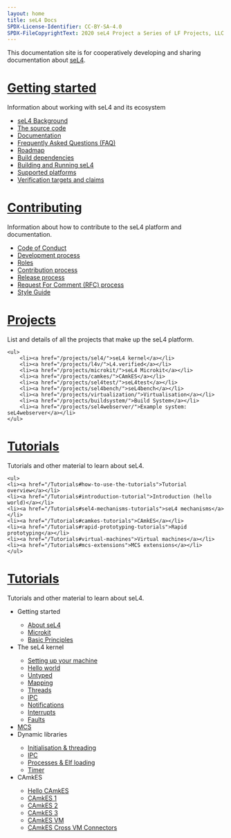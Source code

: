 ```yaml
---
layout: home
title: seL4 Docs
SPDX-License-Identifier: CC-BY-SA-4.0
SPDX-FileCopyrightText: 2020 seL4 Project a Series of LF Projects, LLC.
---
```

 <div class="flex-grid">
  <div class="col">

This documentation site is for cooperatively developing and sharing documentation about <a href="https://sel4.systems">seL4</a>.
</div>
</div>


 <div class="flex-grid">
  <div class="col">
   <h1><a href="/GettingStarted">Getting started</a></h1>
	<p>Information about working with seL4 and its ecosystem</p>
	<ul>
	<li><a href="/GettingStarted#background-and-terminology">seL4 Background</a></li>
	<li><a href="/MaintainedRepositories">The source code</a></li>
	<li><a href="/projects/sel4/documentation.html">Documentation</a></li>
	<li><a href="/projects/sel4/frequently-asked-questions.html">Frequently Asked Questions (FAQ)</a></li>
	<li><a href="/projects/roadmap.html">Roadmap</a></li>
	<li><a href="/projects/buildsystem/host-dependencies.html">Build dependencies</a></li>
	<li><a href="/GettingStarted#running-sel4">Building and Running seL4</a></li>
	<li><a href="/Hardware">Supported platforms</a></li>
	<li><a href="/projects/sel4/verified-configurations.html">Verification targets and claims</a></li>
	</ul>
  </div>
  <div class="col">
   <h1><a href="/processes/">Contributing</a></h1>
	<p>Information about how to contribute to the seL4 platform and documentation.</p>
        <ul>
        <li><a href="/processes/conduct.html">Code of Conduct</a></li>
        <li><a href="/processes#development-processes">Development process</a></li>
        <li><a href="/processes/roles.html">Roles</a></li>
        <li><a href="/processes/contributing.html">Contribution process</a></li>
        <li><a href="/processes/release-process.html">Release process</a></li>
        <li><a href="/processes/rfc-process.html">Request For Comment (RFC) process</a></li>
        <li><a href="/processes/style-guide.html">Style Guide</a></li>
	</ul>
  </div>
 </div>
 <div class="flex-grid" >
  <div class="col ">
   <h1><a href="/projects/">Projects</a></h1>
	<p>List and details of all the projects that make up the seL4 platform.</p>

	<ul>
        <li><a href="/projects/sel4/">seL4 kernel</a></li>
        <li><a href="/projects/l4v/">L4.verified</a></li>
        <li><a href="/projects/microkit/">seL4 Microkit</a></li>
        <li><a href="/projects/camkes/">CAmkES</a></li>
        <li><a href="/projects/sel4test/">seL4test</a></li>
        <li><a href="/projects/sel4bench/">seL4bench</a></li>
        <li><a href="/projects/virtualization/">Virtualisation</a></li>
        <li><a href="/projects/buildsystem/">Build System</a></li>
        <li><a href="/projects/sel4webserver/">Example system: seL4webserver</a></li>
	</ul>
  </div>
  <div class="col">
   <h1><a href="/Tutorials/">Tutorials</a></h1>
	<p>Tutorials and other material to learn about seL4.</p>

	<ul>
	<li><a href="/Tutorials#how-to-use-the-tutorials">Tutorial overview</a></li>
	<li><a href="/Tutorials#introduction-tutorial">Introduction (hello world)</a></li>
	<li><a href="/Tutorials#sel4-mechanisms-tutorials">seL4 mechanisms</a></li>
	<li><a href="/Tutorials#camkes-tutorials">CAmkES</a></li>
	<li><a href="/Tutorials#rapid-prototyping-tutorials">Rapid prototyping</a></li>
	<li><a href="/Tutorials#virtual-machines">Virtual machines</a></li>
	<li><a href="/Tutorials#mcs-extensions">MCS extensions</a></li>
	</ul>
  </div>
 </div>


  <div class="col">
    <h1><a href="/TutorialsReworked/">Tutorials</a></h1>
  	<p>Tutorials and other material to learn about seL4.</p>
    <ul>
      <li>Getting started</li>
      <ul>
        <li><a href="/TutorialsReworked/GettingStarted/about-seL4">About seL4</a></li>
        <li><a href="/TutorialsReworked/GettingStarted/microkit">Microkit</a></li>
        <li><a href="/TutorialsReworked/GettingStarted/basic-principles">Basic Principles</a></li>
      </ul>
      <li>The seL4 kernel</li>
      <ul>
        <li><a href="TutorialsReworked/seL4Kernel/setting-up">Setting up your machine</a></li>
        <li><a href="TutorialsReworked/seL4Kernel/hello-world">Hello world</a></li>
        <li><a href="TutorialsReworked/seL4Kernel/untyped">Untyped</a></li>
        <li><a href="TutorialsReworked/seL4Kernel/mapping">Mapping</a></li>
        <li><a href="TutorialsReworked/seL4Kernel/threads">Threads</a></li>
        <li><a href="TutorialsReworked/seL4Kernel/ipc">IPC</a></li>
        <li><a href="TutorialsReworked/seL4Kernel/notifications">Notifications</a></li>
        <li><a href="TutorialsReworked/seL4Kernel/interrupts">Interrupts</a></li>
        <li><a href="TutorialsReworked/seL4Kernel/faults">Faults</a></li>
      </ul>
      <li><a href="/TutorialsReworked/mcs">MCS</a></li>
      <li>Dynamic libraries</li>
      <ul>
        <li><a href="TutorialsReworked/DynamicLibraries/initialisation">Initialisation & threading</a></li>
        <li><a href="TutorialsReworked/DynamicLibraries/ipc">IPC</a></li>
        <li><a href="TutorialsReworked/DynamicLibraries/processes">Processes & Elf loading</a></li>
        <li><a href="TutorialsReworked/DynamicLibraries/timer">Timer</a></li>
      </ul>
      <li>CAmkES</li>
      <ul>
        <li><a href="TutorialsReworked/CAmkES/hello-camkes">Hello CAmkES</a></li>
        <li><a href="TutorialsReworked/CAmkES/camkes1">CAmkES 1</a></li>
        <li><a href="TutorialsReworked/CAmkES/camkes2">CAmkES 2</a></li>
        <li><a href="TutorialsReworked/CAmkES/camkes3">CAmkES 3</a></li>
        <li><a href="TutorialsReworked/CAmkES/camkes-vm">CAmkES VM</a></li>
        <li><a href="TutorialsReworked/CAmkES/camkes-cross-vm">CAmkES Cross VM Connectors</a></li>
      </ul>
    </ul>
  </div>
